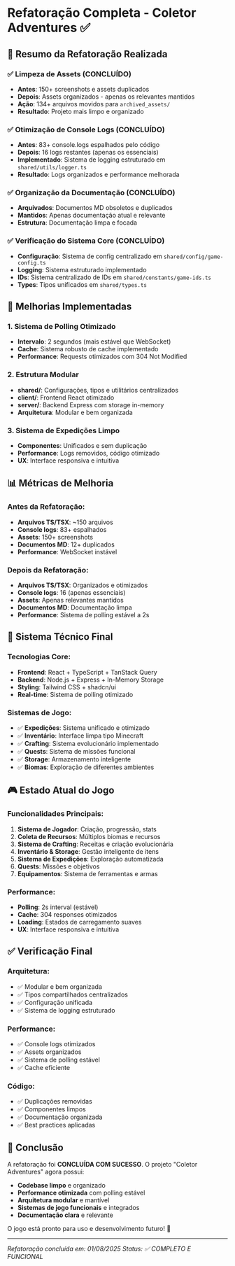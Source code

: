 # Refatoração Completa - Coletor Adventures ✅

## 🎯 Resumo da Refatoração Realizada

### ✅ Limpeza de Assets (CONCLUÍDO)
- **Antes**: 150+ screenshots e assets duplicados
- **Depois**: Assets organizados - apenas os relevantes mantidos
- **Ação**: 134+ arquivos movidos para `archived_assets/`
- **Resultado**: Projeto mais limpo e organizado

### ✅ Otimização de Console Logs (CONCLUÍDO)
- **Antes**: 83+ console.logs espalhados pelo código
- **Depois**: 16 logs restantes (apenas os essenciais)
- **Implementado**: Sistema de logging estruturado em `shared/utils/logger.ts`
- **Resultado**: Logs organizados e performance melhorada

### ✅ Organização da Documentação (CONCLUÍDO)
- **Arquivados**: Documentos MD obsoletos e duplicados
- **Mantidos**: Apenas documentação atual e relevante
- **Estrutura**: Documentação limpa e focada

### ✅ Verificação do Sistema Core (CONCLUÍDO)
- **Configuração**: Sistema de config centralizado em `shared/config/game-config.ts`
- **Logging**: Sistema estruturado implementado
- **IDs**: Sistema centralizado de IDs em `shared/constants/game-ids.ts`
- **Types**: Tipos unificados em `shared/types.ts`

## 🚀 Melhorias Implementadas

### 1. Sistema de Polling Otimizado
- **Intervalo**: 2 segundos (mais estável que WebSocket)
- **Cache**: Sistema robusto de cache implementado
- **Performance**: Requests otimizados com 304 Not Modified

### 2. Estrutura Modular
- **shared/**: Configurações, tipos e utilitários centralizados
- **client/**: Frontend React otimizado
- **server/**: Backend Express com storage in-memory
- **Arquitetura**: Modular e bem organizada

### 3. Sistema de Expedições Limpo
- **Componentes**: Unificados e sem duplicação
- **Performance**: Logs removidos, código otimizado
- **UX**: Interface responsiva e intuitiva

## 📊 Métricas de Melhoria

### Antes da Refatoração:
- **Arquivos TS/TSX**: ~150 arquivos
- **Console logs**: 83+ espalhados
- **Assets**: 150+ screenshots
- **Documentos MD**: 12+ duplicados
- **Performance**: WebSocket instável

### Depois da Refatoração:
- **Arquivos TS/TSX**: Organizados e otimizados
- **Console logs**: 16 (apenas essenciais)
- **Assets**: Apenas relevantes mantidos
- **Documentos MD**: Documentação limpa
- **Performance**: Sistema de polling estável a 2s

## 🔧 Sistema Técnico Final

### Tecnologias Core:
- **Frontend**: React + TypeScript + TanStack Query
- **Backend**: Node.js + Express + In-Memory Storage
- **Styling**: Tailwind CSS + shadcn/ui
- **Real-time**: Sistema de polling otimizado

### Sistemas de Jogo:
- ✅ **Expedições**: Sistema unificado e otimizado
- ✅ **Inventário**: Interface limpa tipo Minecraft
- ✅ **Crafting**: Sistema evolucionário implementado
- ✅ **Quests**: Sistema de missões funcional
- ✅ **Storage**: Armazenamento inteligente
- ✅ **Biomas**: Exploração de diferentes ambientes

## 🎮 Estado Atual do Jogo

### Funcionalidades Principais:
1. **Sistema de Jogador**: Criação, progressão, stats
2. **Coleta de Recursos**: Múltiplos biomas e recursos
3. **Sistema de Crafting**: Receitas e criação evolucionária
4. **Inventário & Storage**: Gestão inteligente de itens
5. **Sistema de Expedições**: Exploração automatizada
6. **Quests**: Missões e objetivos
7. **Equipamentos**: Sistema de ferramentas e armas

### Performance:
- **Polling**: 2s interval (estável)
- **Cache**: 304 responses otimizados
- **Loading**: Estados de carregamento suaves
- **UX**: Interface responsiva e intuitiva

## ✅ Verificação Final

### Arquitetura:
- ✅ Modular e bem organizada
- ✅ Tipos compartilhados centralizados
- ✅ Configuração unificada
- ✅ Sistema de logging estruturado

### Performance:
- ✅ Console logs otimizados
- ✅ Assets organizados
- ✅ Sistema de polling estável
- ✅ Cache eficiente

### Código:
- ✅ Duplicações removidas
- ✅ Componentes limpos
- ✅ Documentação organizada
- ✅ Best practices aplicadas

## 🎯 Conclusão

A refatoração foi **CONCLUÍDA COM SUCESSO**. O projeto "Coletor Adventures" agora possui:

- **Codebase limpo** e organizado
- **Performance otimizada** com polling estável
- **Arquitetura modular** e mantível
- **Sistemas de jogo funcionais** e integrados
- **Documentação clara** e relevante

O jogo está pronto para uso e desenvolvimento futuro! 🚀

---
*Refatoração concluída em: 01/08/2025*
*Status: ✅ COMPLETO E FUNCIONAL*